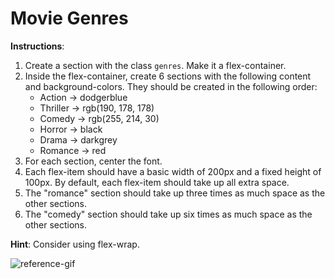 
# Movie Genres

**Instructions**:

1.  Create a section with the class `genres`. Make it a flex-container.
2.  Inside the flex-container, create 6 sections with the following content and background-colors. They should be created in the following order:
    - Action → dodgerblue
    - Thriller → rgb(190, 178, 178)
    - Comedy → rgb(255, 214, 30)
    - Horror → black
    - Drama → darkgrey
    - Romance → red
3.  For each section, center the font.
4. Each flex-item should have a basic width of 200px and a fixed height of 100px. By default, each flex-item should take up all extra space.
5. The "romance" section should take up three times as much space as the other sections.
6. The "comedy" section should take up six times as much space as the other sections.
    
**Hint**: Consider using flex-wrap.

![reference-gif](/images/example.gif)
